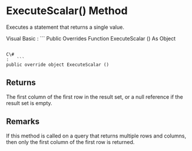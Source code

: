 <!-- loio3c0f7de06c5f1014b0e5cf92da135c96 -->

# ExecuteScalar\(\) Method

Executes a statement that returns a single value.



Visual Basic
:   ```
Public Overrides Function ExecuteScalar () As Object
```

C\#
:   ```
public override object ExecuteScalar ()
```



## Returns

The first column of the first row in the result set, or a null reference if the result set is empty.



## Remarks

If this method is called on a query that returns multiple rows and columns, then only the first column of the first row is returned.

